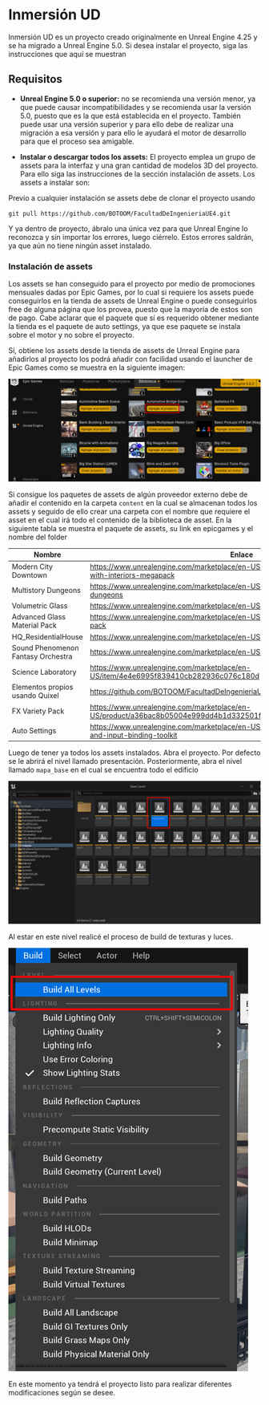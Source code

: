 # Inmersión UD

Inmersión UD es un proyecto creado originalmente en Unreal Engine 4.25 y se ha migrado a Unreal Engine 5.0. Si desea instalar el proyecto, siga las instrucciones que aquí se muestran 


## Requisitos

- **Unreal Engine 5.0 o superior:** no se recomienda una versión menor, ya que puede causar incompatibilidades y se recomienda usar la versión 5.0, puesto que es la que está establecida en el proyecto. También puede usar una versión superior y para ello debe de realizar una migración a esa versión y para ello le ayudará el motor de desarrollo para que el proceso sea amigable. 

- **Instalar o descargar todos los assets:** El proyecto emplea un grupo de assets para la interfaz y una gran cantidad de modelos 3D del proyecto. Para ello siga las instrucciones de la sección instalación de assets. Los assets a instalar son:


Previo a cualquier instalación se assets debe de clonar el proyecto usando 

```
git pull https://github.com/BOTOOM/FacultadDeIngenieriaUE4.git 
```

Y ya dentro de proyecto, ábralo una única vez para que Unreal Engine lo reconozca y sin importar los errores, luego ciérrelo. Estos errores saldrán, ya que aún no tiene ningún asset instalado.

### Instalación de assets

Los assets se han conseguido para el proyecto por medio de promociones mensuales dadas por Epic Games, por lo cual si requiere los assets puede conseguirlos en la tienda de assets de Unreal Engine o puede conseguirlos free de alguna página que los provea, puesto que la mayoría de estos son de pago. Cabe aclarar que el paquete que sí es requerido obtener mediante la tienda es el paquete de auto settings, ya que ese paquete se instala sobre el motor y no sobre el proyecto.

Sí, obtiene los assets desde la tienda de assets de Unreal Engine para añadirlos al proyecto los podrá añadir con facilidad usando el launcher de Epic Games como se muestra en la siguiente imagen:


![añadir al proyecto](./imgdoc/add.png)

Si consigue los paquetes de assets de algún proveedor externo debe de añadir el contenido en la carpeta `content` en la cual se almacenan todos los assets y seguido de ello crear una carpeta con el nombre que requiere el asset en el cual irá todo el contenido de la biblioteca de asset. En la siguiente tabla se muestra el paquete de assets, su link en epicgames y el nombre del folder

| Nombre  | Enlace  | Folder  |
|---|---|---|
| Modern City Downtown  |  https://www.unrealengine.com/marketplace/en-US/product/modern-city-downtown-with-interiors-megapack |  Content/ModernCityEnvironment01/ |
| Multistory Dungeons | https://www.unrealengine.com/marketplace/en-US/product/top-down-multistory-dungeons  | Content/MultistoryDungeons/ |
| Volumetric Glass  | https://www.unrealengine.com/marketplace/en-US/product/volumetric-glass  | Content/VolumetricGlass/  |
| Advanced Glass Material Pack  | https://www.unrealengine.com/marketplace/en-US/product/advanced-glass-material-pack  |  Content/AdvancedGlassPack |
| HQ_ResidentialHouse  |  https://www.unrealengine.com/marketplace/en-US/product/hq-residential-house |  Content/HQ_ResidentialHouse |
| Sound Phenomenon Fantasy Orchestra  | https://www.unrealengine.com/marketplace/en-US/product/fantasy-orchestral-music  |  Content/FantasyOrchestral |
| Science Laboratory  |  https://www.unrealengine.com/marketplace/en-US/item/4e4e6995f839410cb282936c076c180d | Content/ScienceLab  |
| Elementos propios usando Quixel  | https://github.com/BOTOOM/FacultadDeIngenieriaUE4/releases/download/v1.0.0/quixel.rar  |  Content/quixel |
|  FX Variety Pack |  https://www.unrealengine.com/marketplace/en-US/product/a36bac8b05004e999dd4b1d332501f49 | Content/FXVarietyPack/  |
|  Auto Settings | https://www.unrealengine.com/marketplace/en-US/product/auto-settings-game-options-and-input-binding-toolkit  | Este  es un plugging que se instala en el motor de desarrollo  |


Luego de tener ya todos los assets instalados. Abra el proyecto. Por defecto se le abrirá el nivel llamado presentación. Posteriormente, abra el nivel llamado `mapa_base` en el cual se encuentra todo el edificio

![abrir mapa base](./imgdoc/open.png)

Al estar en este nivel realicé el proceso de build de texturas y luces.

![build](./imgdoc/build.png)

En este momento ya tendrá el proyecto listo para realizar diferentes modificaciones según se desee.
